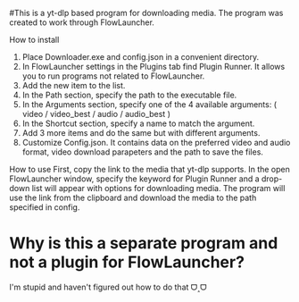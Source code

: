 #This is a yt-dlp based program for downloading media.
The program was created to work through FlowLauncher.

How to install
1. Place Downloader.exe and config.json in a convenient directory.
2. In FlowLauncher settings in the Plugins tab find Plugin Runner. It allows you to run programs not related to FlowLauncher.
3. Add the new item to the list.
4. In the Path section, specify the path to the executable file.
5. In the Arguments section, specify one of the 4 available arguments: ( video / video_best / audio / audio_best )
6. In the Shortcut section, specify a name to match the argument.
7. Add 3 more items and do the same but with different arguments.
8. Customize Config.json. It contains data on the preferred video and audio format, video download parapeters and the path to save the files.

How to use
First, copy the link to the media that yt-dlp supports. In the open FlowLauncher window, specify the keyword for Plugin Runner and a drop-down list will appear with options for downloading media. The program will use the link from the clipboard and download the media to the path specified in config.

# Why is this a separate program and not a plugin for FlowLauncher?
I'm stupid and haven't figured out how to do that ᗜ˰ᗜ
